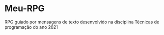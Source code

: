 # Meu-RPG
RPG guiado por mensagens de texto desenvolvido na disciplina Técnicas de programação do ano 2021
